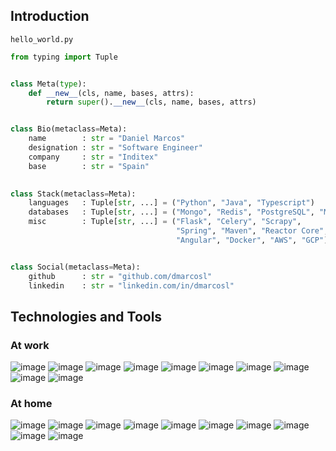 ## Introduction

`hello_world.py`
```python
from typing import Tuple


class Meta(type):
    def __new__(cls, name, bases, attrs):
        return super().__new__(cls, name, bases, attrs)


class Bio(metaclass=Meta):
    name        : str = "Daniel Marcos"
    designation : str = "Software Engineer"
    company     : str = "Inditex"
    base        : str = "Spain"
    

class Stack(metaclass=Meta):
    languages   : Tuple[str, ...] = ("Python", "Java", "Typescript")
    databases   : Tuple[str, ...] = ("Mongo", "Redis", "PostgreSQL", "MySQL")
    misc        : Tuple[str, ...] = ("Flask", "Celery", "Scrapy",
                                     "Spring", "Maven", "Reactor Core",
                                     "Angular", "Docker", "AWS", "GCP")


class Social(metaclass=Meta):
    github      : str = "github.com/dmarcosl"
    linkedin    : str = "linkedin.com/in/dmarcosl"
```

## Technologies and Tools

### At work

![image](https://img.shields.io/badge/Java-ED8B00?style=for-the-badge&logo=java&logoColor=white)
![image](https://img.shields.io/badge/Spring-6DB33F?style=for-the-badge&logo=spring&logoColor=white)
![image](https://img.shields.io/badge/Maven-C71A36?style=for-the-badge&logo=apachemaven&logoColor=white)
![image](https://img.shields.io/badge/SQL-005C84?style=for-the-badge&logo=mysql&logoColor=white)
![image](https://img.shields.io/badge/MongoDB-4EA94B?style=for-the-badge&logo=mongodb&logoColor=white)
![image](https://img.shields.io/badge/GitHub-100000?style=for-the-badge&logo=github&logoColor=white)
![image](https://img.shields.io/badge/Grafana-F46800?style=for-the-badge&logo=grafana&logoColor=white)
![image](https://img.shields.io/badge/Docker-2CA5E0?style=for-the-badge&logo=docker&logoColor=white)
![image](https://img.shields.io/badge/Postman-FF6C37?style=for-the-badge&logo=Postman&logoColor=white)
![image](https://img.shields.io/badge/IntelliJ-000000.svg?style=for-the-badge&logo=intellij-idea&logoColor=white)


### At home

![image](https://img.shields.io/badge/Python-3776AB?style=for-the-badge&logo=python&logoColor=white)
![image](https://img.shields.io/badge/Flask-000000?style=for-the-badge&logo=flask&logoColor=white)
![image](https://img.shields.io/badge/Angular-DD0031?style=for-the-badge&logo=angular&logoColor=white)
![image](https://img.shields.io/badge/Firebase-ffca28?style=for-the-badge&logo=firebase&logoColor=white)
![image](https://img.shields.io/badge/Kotlin-0095D5?&style=for-the-badge&logo=kotlin&logoColor=white)
![image](https://img.shields.io/badge/LaTeX-47A141?style=for-the-badge&logo=LaTeX&logoColor=white)
![image](https://img.shields.io/badge/Lua-2C2D72?style=for-the-badge&logo=lua&logoColor=white)
![image](https://img.shields.io/badge/Raspberry-A22846?style=for-the-badge&logo=Raspberry%20Pi&logoColor=white)
![image](https://img.shields.io/badge/Unity-100000?style=for-the-badge&logo=unity&logoColor=white)
![image](https://img.shields.io/badge/Debian-A81D33?style=for-the-badge&logo=debian&logoColor=white)

